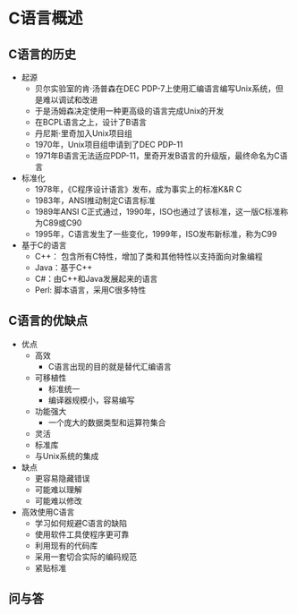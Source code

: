 # C语言概述
## C语言的历史
- 起源
  - 贝尔实验室的肯·汤普森在DEC PDP-7上使用汇编语言编写Unix系统，但是难以调试和改进
  - 于是汤姆森决定使用一种更高级的语言完成Unix的开发
  - 在BCPL语言之上，设计了B语言
  - 丹尼斯·里奇加入Unix项目组
  - 1970年，Unix项目组申请到了DEC PDP-11
  - 1971年B语言无法适应PDP-11，里奇开发B语言的升级版，最终命名为C语言
- 标准化
  - 1978年，《C程序设计语言》发布，成为事实上的标准K&R C
  - 1983年，ANSI推动制定C语言标准
  - 1989年ANSI C正式通过，1990年，ISO也通过了该标准，这一版C标准称为C89或C90
  - 1995年，C语言发生了一些变化，1999年，ISO发布新标准，称为C99
- 基于C的语言
  - C++： 包含所有C特性，增加了类和其他特性以支持面向对象编程
  - Java：基于C++
  - C#：由C++和Java发展起来的语言
  - Perl: 脚本语言，采用C很多特性

## C语言的优缺点
- 优点
  - 高效
    - C语言出现的目的就是替代汇编语言
  - 可移植性
    - 标准统一
    - 编译器规模小，容易编写
  - 功能强大
    - 一个庞大的数据类型和运算符集合
  - 灵活
  - 标准库
  - 与Unix系统的集成
- 缺点
  - 更容易隐藏错误
  - 可能难以理解
  - 可能难以修改
- 高效使用C语言
  - 学习如何规避C语言的缺陷
  - 使用软件工具使程序更可靠
  - 利用现有的代码库
  - 采用一套切合实际的编码规范
  - 紧贴标准

## 问与答
